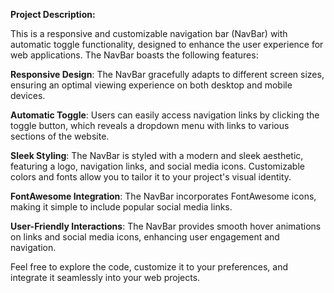 **Project Description:**

This is a responsive and customizable navigation bar (NavBar) with automatic toggle functionality, 
designed to enhance the user experience for web applications. The NavBar boasts the following features:

**Responsive Design**: The NavBar gracefully adapts to different screen sizes, ensuring an optimal viewing experience on both 
desktop and mobile devices.

**Automatic Toggle**: Users can easily access navigation links by clicking the toggle button, which reveals a dropdown menu with 
links to various sections of the website.

**Sleek Styling**: The NavBar is styled with a modern and sleek aesthetic, featuring a logo, navigation links, and social media icons. 
Customizable colors and fonts allow you to tailor it to your project's visual identity.

**FontAwesome Integration**: The NavBar incorporates FontAwesome icons, making it simple to include popular social media links.

**User-Friendly Interactions**: The NavBar provides smooth hover animations on links and social media icons, enhancing user engagement 
and navigation.

Feel free to explore the code, customize it to your preferences, and integrate it seamlessly into your web projects.
